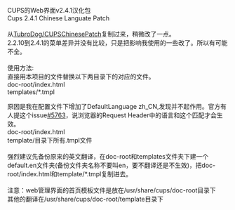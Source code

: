 CUPS的Web界面v2.4.1汉化包 \
Cups 2.4.1 Chinese Languate Patch \
 \
从[TubroDog/CUPSChinesePatch](https://github.com/TubroDog/CUPSChinesePatch)复制过来，稍微改了一点。 \
2.2.10到2.4.1的菜单差异并没有比较，只是把影响我使用的一些改了。所以有可能不全。 \
 \
使用方法: \
直接用本项目的文件替换以下两目录下的对应的文件。 \
doc-root/index.html \
templates/*.tmpl



原因是我在配置文件下增加了DefaultLanguage zh_CN,发现并不起作用。官方有人提这个issue[#5763](https://github.com/apple/cups/issues/5763)，说浏览器的Request Header中的语言和这个匹配才会生效。 \
doc-root/index.html \
template/目录下所有.tmpl文件 \
 \
强烈建议先备份原来的英文翻译，在doc-root和templates文件夹下建一个default.en文件夹(备份文件夹名称不要叫en，要不翻译还是不生效)，把doc-root/index.html和template/*.tmpl复制进去。 \
 \
注意：web管理界面的首页模板文件是放在/usr/share/cups/doc-root目录下 \
其他的翻译在/usr/share/cups/doc-root/template目录下